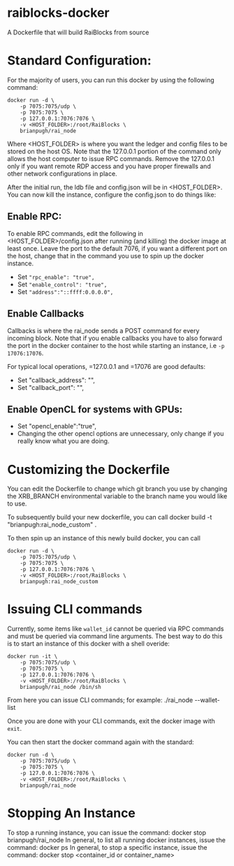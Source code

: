# raiblocks-docker
A Dockerfile that will build RaiBlocks from source

# Standard Configuration:
For the majority of users, you can run this docker by using the following
command:
```
docker run -d \
    -p 7075:7075/udp \
    -p 7075:7075 \
    -p 127.0.0.1:7076:7076 \
    -v <HOST_FOLDER>:/root/RaiBlocks \
    brianpugh/rai_node
```

Where <HOST_FOLDER> is where you want the ledger and config files to be stored
on the host OS. Note that the 127.0.0.1 portion of the command only allows the
host computer to issue RPC commands. Remove the 127.0.0.1 only if you want
remote RDP access and you have proper firewalls and other network configurations
in place.

After the initial run, the ldb file and config.json will be in <HOST_FOLDER>.
You can now kill the instance, configure the config.json to do things like:

## Enable RPC:
To enable RPC commands, edit the following in <HOST_FOLDER>/config.json after
running (and killing) the docker image at least once. Leave the port to the
default 7076, if you want a different port on the host, change that in the
command you use to spin up the docker instance.
* Set ``"rpc_enable": "true",``
* Set ``"enable_control": "true",``
* Set ``"address":"::ffff:0.0.0.0",``

## Enable Callbacks
Callbacks is where the rai_node sends a POST command for every incoming block.
Note that if you enable callbacks you have to also forward the port in the
docker container to the host while starting an instance, i.e ``-p 17076:17076``.

For typical local operations, <IP>=127.0.0.1 and <PORT>=17076 are good defaults:
* Set "callback_address": "<IP>",
* Set "callback_port": "<PORT>",

## Enable OpenCL for systems with GPUs:
* Set "opencl_enable":"true",
* Changing the other opencl options are unnecessary, only change if you really
know what you are doing.

# Customizing the Dockerfile
You can edit the Dockerfile to change which git branch you use by changing the
XRB_BRANCH environmental variable to the branch name you would like to use.

To subsequently build your new dockerfile, you can call
    docker build -t "brianpugh:rai_node_custom" .

To then spin up an instance of this newly build docker, you can call
```
docker run -d \
    -p 7075:7075/udp \
    -p 7075:7075 \
    -p 127.0.0.1:7076:7076 \
    -v <HOST_FOLDER>:/root/RaiBlocks \
    brianpugh:rai_node_custom
```

# Issuing CLI commands
Currently, some items like ``wallet_id`` cannot be queried via RPC commands and
must be queried via command line arguments. The best way to do this is to start
an instance of this docker with a shell overide:
```
docker run -it \
    -p 7075:7075/udp \
    -p 7075:7075 \
    -p 127.0.0.1:7076:7076 \
    -v <HOST_FOLDER>:/root/RaiBlocks \
    brianpugh/rai_node /bin/sh
```
From here you can issue CLI commands; for example:
    ./rai_node --wallet-list

Once you are done with your CLI commands, exit the docker image with
``exit``.

You can then start the docker command again with the standard:
```
docker run -d \
    -p 7075:7075/udp \
    -p 7075:7075 \
    -p 127.0.0.1:7076:7076 \
    -v <HOST_FOLDER>:/root/RaiBlocks \
    brianpugh/rai_node
```

# Stopping An Instance
To stop a running instance, you can issue the command:
    docker stop brianpugh/rai_node
In general, to list all running docker instances, issue the command:
    docker ps
In general, to stop a specific instance, issue the command:
    docker stop <container_id or container_name>
